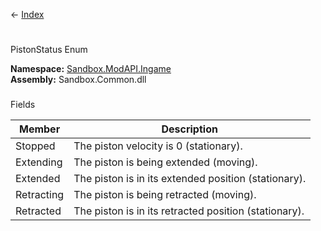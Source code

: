 ← [Index](Api-Index)

# 
PistonStatus Enum

**Namespace:** [Sandbox.ModAPI.Ingame](Sandbox.ModAPI.Ingame)  
**Assembly:** Sandbox.Common.dll

### 
Fields

|Member|Description|
|---|---|
|Stopped|The piston velocity is 0 (stationary).|
|Extending|The piston is being extended (moving).|
|Extended|The piston is in its extended position (stationary).|
|Retracting|The piston is being retracted (moving).|
|Retracted|The piston is in its retracted position (stationary).|

